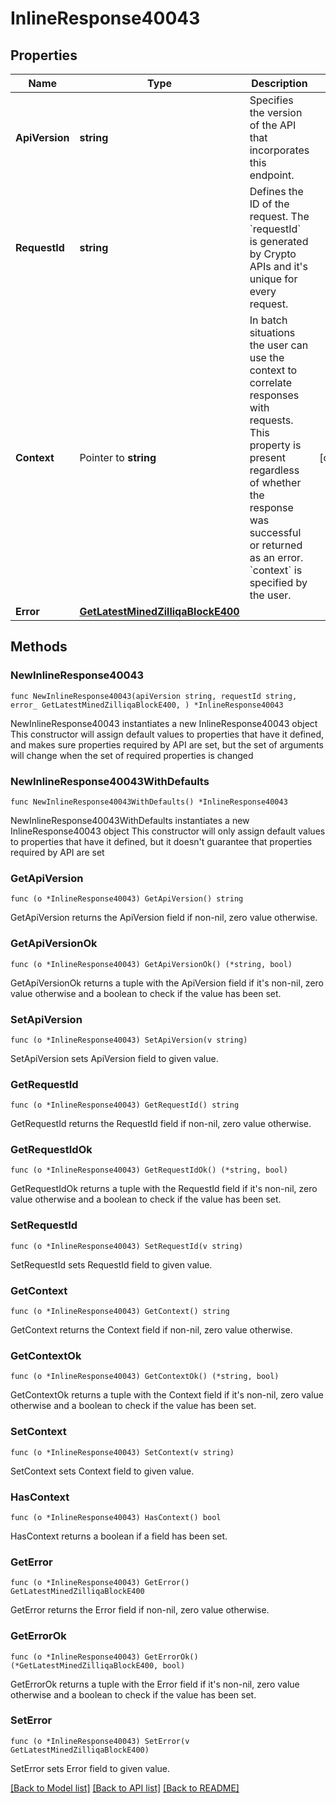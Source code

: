 # InlineResponse40043

## Properties

Name | Type | Description | Notes
------------ | ------------- | ------------- | -------------
**ApiVersion** | **string** | Specifies the version of the API that incorporates this endpoint. | 
**RequestId** | **string** | Defines the ID of the request. The &#x60;requestId&#x60; is generated by Crypto APIs and it&#39;s unique for every request. | 
**Context** | Pointer to **string** | In batch situations the user can use the context to correlate responses with requests. This property is present regardless of whether the response was successful or returned as an error. &#x60;context&#x60; is specified by the user. | [optional] 
**Error** | [**GetLatestMinedZilliqaBlockE400**](GetLatestMinedZilliqaBlockE400.md) |  | 

## Methods

### NewInlineResponse40043

`func NewInlineResponse40043(apiVersion string, requestId string, error_ GetLatestMinedZilliqaBlockE400, ) *InlineResponse40043`

NewInlineResponse40043 instantiates a new InlineResponse40043 object
This constructor will assign default values to properties that have it defined,
and makes sure properties required by API are set, but the set of arguments
will change when the set of required properties is changed

### NewInlineResponse40043WithDefaults

`func NewInlineResponse40043WithDefaults() *InlineResponse40043`

NewInlineResponse40043WithDefaults instantiates a new InlineResponse40043 object
This constructor will only assign default values to properties that have it defined,
but it doesn't guarantee that properties required by API are set

### GetApiVersion

`func (o *InlineResponse40043) GetApiVersion() string`

GetApiVersion returns the ApiVersion field if non-nil, zero value otherwise.

### GetApiVersionOk

`func (o *InlineResponse40043) GetApiVersionOk() (*string, bool)`

GetApiVersionOk returns a tuple with the ApiVersion field if it's non-nil, zero value otherwise
and a boolean to check if the value has been set.

### SetApiVersion

`func (o *InlineResponse40043) SetApiVersion(v string)`

SetApiVersion sets ApiVersion field to given value.


### GetRequestId

`func (o *InlineResponse40043) GetRequestId() string`

GetRequestId returns the RequestId field if non-nil, zero value otherwise.

### GetRequestIdOk

`func (o *InlineResponse40043) GetRequestIdOk() (*string, bool)`

GetRequestIdOk returns a tuple with the RequestId field if it's non-nil, zero value otherwise
and a boolean to check if the value has been set.

### SetRequestId

`func (o *InlineResponse40043) SetRequestId(v string)`

SetRequestId sets RequestId field to given value.


### GetContext

`func (o *InlineResponse40043) GetContext() string`

GetContext returns the Context field if non-nil, zero value otherwise.

### GetContextOk

`func (o *InlineResponse40043) GetContextOk() (*string, bool)`

GetContextOk returns a tuple with the Context field if it's non-nil, zero value otherwise
and a boolean to check if the value has been set.

### SetContext

`func (o *InlineResponse40043) SetContext(v string)`

SetContext sets Context field to given value.

### HasContext

`func (o *InlineResponse40043) HasContext() bool`

HasContext returns a boolean if a field has been set.

### GetError

`func (o *InlineResponse40043) GetError() GetLatestMinedZilliqaBlockE400`

GetError returns the Error field if non-nil, zero value otherwise.

### GetErrorOk

`func (o *InlineResponse40043) GetErrorOk() (*GetLatestMinedZilliqaBlockE400, bool)`

GetErrorOk returns a tuple with the Error field if it's non-nil, zero value otherwise
and a boolean to check if the value has been set.

### SetError

`func (o *InlineResponse40043) SetError(v GetLatestMinedZilliqaBlockE400)`

SetError sets Error field to given value.



[[Back to Model list]](../README.md#documentation-for-models) [[Back to API list]](../README.md#documentation-for-api-endpoints) [[Back to README]](../README.md)


